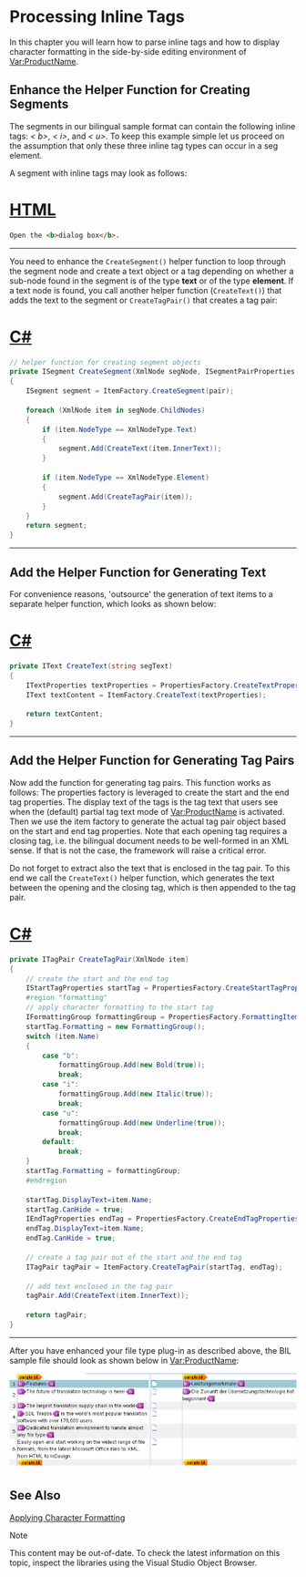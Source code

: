 Processing Inline Tags
===

In this chapter you will learn how to parse inline tags and how to display character formatting in the side-by-side editing environment of <Var:ProductName>.

Enhance the Helper Function for Creating Segments
--

The segments in our bilingual sample format can contain the following inline tags: *< b>*, *< i>*, and *< u>*. To keep this example simple let us proceed on the assumption that only these three inline tag types can occur in a seg element.

A segment with inline tags may look as follows:

# [HTML](#tab/tabid-1)
```html
Open the <b>dialog box</b>.
```
***

You need to enhance the ```CreateSegment()``` helper function to loop through the segment node and create a text object or a tag depending on whether a sub-node found in the segment is of the type **text** or of the type **element**. If a text node is found, you call another helper function (```CreateText()```) that adds the text to the segment or ```CreateTagPair()``` that creates a tag pair:

# [C#](#tab/tabid-2)
```cs
// helper function for creating segment objects
private ISegment CreateSegment(XmlNode segNode, ISegmentPairProperties pair)
{
    ISegment segment = ItemFactory.CreateSegment(pair);

    foreach (XmlNode item in segNode.ChildNodes)
    {
        if (item.NodeType == XmlNodeType.Text)
        {
            segment.Add(CreateText(item.InnerText));
        }

        if (item.NodeType == XmlNodeType.Element)
        {
            segment.Add(CreateTagPair(item));
        }
    }
    return segment;
}
```
***

Add the Helper Function for Generating Text
--

For convenience reasons, 'outsource' the generation of text items to a separate helper function, which looks as shown below:

# [C#](#tab/tabid-3)
```cs
private IText CreateText(string segText)
{
    ITextProperties textProperties = PropertiesFactory.CreateTextProperties(segText);
    IText textContent = ItemFactory.CreateText(textProperties);

    return textContent;
}
```
***

Add the Helper Function for Generating Tag Pairs
--

Now add the function for generating tag pairs. This function works as follows: The properties factory is leveraged to create the start and the end tag properties. The display text of the tags is the tag text that users see when the (default) partial tag text mode of <Var:ProductName> is activated. Then we use the item factory to generate the actual tag pair object based on the start and end tag properties. Note that each opening tag requires a closing tag, i.e. the bilingual document needs to be well-formed in an XML sense. If that is not the case, the framework will raise a critical error.

Do not forget to extract also the text that is enclosed in the tag pair. To this end we call the ```CreateText()``` helper function, which generates the text between the opening and the closing tag, which is then appended to the tag pair.

# [C#](#tab/tabid-4)
```cs
private ITagPair CreateTagPair(XmlNode item)
{
    // create the start and the end tag
    IStartTagProperties startTag = PropertiesFactory.CreateStartTagProperties(item.Name);
    #region "formatting"
    // apply character formatting to the start tag
    IFormattingGroup formattingGroup = PropertiesFactory.FormattingItemFactory.CreateFormatting();
    startTag.Formatting = new FormattingGroup();
    switch (item.Name)
    {
        case "b":
            formattingGroup.Add(new Bold(true));
            break;
        case "i":
            formattingGroup.Add(new Italic(true));
            break;
        case "u":
            formattingGroup.Add(new Underline(true));
            break;
        default:
            break;
    }
    startTag.Formatting = formattingGroup;
    #endregion

    startTag.DisplayText=item.Name;
    startTag.CanHide = true;
    IEndTagProperties endTag = PropertiesFactory.CreateEndTagProperties(item.Name);
    endTag.DisplayText=item.Name;
    endTag.CanHide = true;

    // create a tag pair out of the start and the end tag
    ITagPair tagPair = ItemFactory.CreateTagPair(startTag, endTag);

    // add text enclosed in the tag pair
    tagPair.Add(CreateText(item.InnerText));

    return tagPair;
}
```
***

After you have enhanced your file type plug-in as described above, the BIL sample file should look as shown below in <Var:ProductName>:

![BilWithTags](images/BilWithTags.jpg)

See Also
--



[Applying Character Formatting](applying_character_formatting.md)

>[!NOTE]
>
> This content may be out-of-date. To check the latest information on this topic, inspect the libraries using the Visual Studio Object Browser.